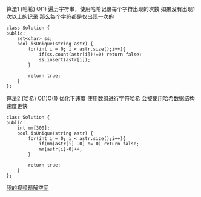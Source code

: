 算法1
(哈希) O(1) 
遍历字符串，使用哈希记录每个字符出现的次数
如果没有出现1次以上的记录 那么每个字符都是仅出现一次的
```
class Solution {
public:
    set<char> ss;
    bool isUnique(string astr) {
        for(int i = 0; i < astr.size();i++){
            if(ss.count(astr[i])!=0) return false;
            ss.insert(astr[i]);
        }

        return true;
    }
};
```

算法2
(哈希) O(1)O(1)
优化下速度 使用数组进行字符哈希
会被使用哈希数据结构 速度更快
```
class Solution {
public:
    int mm[300];
    bool isUnique(string astr) {
        for(int i = 0; i < astr.size();i++){
            if(mm[astr[i] -0] != 0) return false;
            mm[astr[i]-0]++;
        }

        return true;
    }
};
```
[我的视频题解空间](https://space.bilibili.com/18508846)

